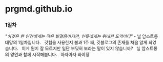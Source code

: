 # prgmd.github.io
### 1일차
*"이것은 한 인간에게는 작은 발걸음이지만, 인류에게는 위대한 도약이다"* - 닐 암스트롱
대망의 1일차입니다. 
&nbsp;
깃헙을 사용한지 불과 1주 째, 깃블로그의 존재를 처음 알게 되었습니다.
&nbsp;
이게 뭔지 잘 모르지만 일단 부딪혀 보라는 말이 있지 않습니까?
&nbsp;
닐 암스트롱의 명언과 함께 시작해봅니다. 
&nbsp;
아자아자 화이팅 &nbsp;
